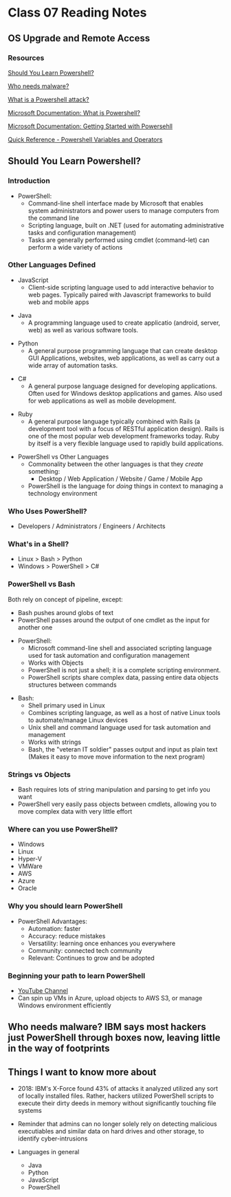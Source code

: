 # Class 07 Reading Notes

## OS Upgrade and Remote Access

### Resources

[Should You Learn Powershell?](https://techthoughts.info/ps1-should-you-learn-powershell/)

[Who needs malware?](https://www.theregister.com/2019/02/26/malware_ibm_powershell/)

[What is a Powershell attack?](https://www.youtube.com/watch?v=fe5Mbszdu9M)

[Microsoft Documentation: What is Powershell?](https://docs.microsoft.com/en-us/powershell/scripting/overview?view=powershell-7)

[Microsoft Documentation: Getting Started with Powersehll](https://docs.microsoft.com/en-us/powershell/scripting/learn/ps101/01-getting-started?view=powershell-7)

[Quick Reference - Powershell Variables and Operators](https://ss64.com/ps/syntax-variables.html)

## Should You Learn Powershell?

### Introduction

- PowerShell:
  - Command-line shell interface made by Microsoft that enables system administrators and power users to manage computers from the command line
  - Scripting language, built on .NET (used for automating administrative tasks and configuration management)
  - Tasks are generally performed using cmdlet (command-let) can perform a wide variety of actions

### Other Languages Defined

- JavaScript
  - Client-side scripting language used to add interactive behavior to web pages. Typically paired with Javascript frameworks to build web and mobile apps
  >
- Java
  - A programming language used to create applicatio (android, server, web) as well as various software tools.
  >
- Python
  - A general purpose programming language that can create desktop GUI Applications, websites, web applications, as well as carry out a wide array of automation tasks.
  >
- C#
  - A general purpose language designed for developing applications. Often used for Windows desktop applications and games. Also used for web applications as well as mobile development.
  >
- Ruby
  - A general purpose language typically combined with Rails (a development tool with a focus of RESTful application design). Rails is one of the most popular web development frameworks today. Ruby by itself is a very flexible language used to rapidly build applications.
  >
- PowerShell vs Other Languages
  - Commonality between the other languages is that they *create* something:
    - Desktop / Web Application / Website / Game / Mobile App
  - PowerShell is the language for *doing* things in context to managing a technology environment

### Who Uses PowerShell?

- Developers / Administrators / Engineers / Architects

### What's in a Shell?

- Linux > Bash > Python
- Windows > PowerShell > C#

### PowerShell vs Bash

Both rely on concept of pipeline, except:

- Bash pushes around globs of text
- PowerShell passes around the output of one cmdlet as the input for another one
>
- PowerShell:
  - Microsoft command-line shell and associated scripting language used for task automation and configuration management
  - Works with Objects
  - PowerShell is not just a shell; it is a complete scripting environment.
  - PowerShell scripts share complex data, passing entire data objects structures between commands
  >
- Bash:
  - Shell primary used in Linux
  - Combines scripting language, as well as a host of native Linux tools to automate/manage Linux devices
  - Unix shell and command language used for task automation and management
  - Works with strings
  - Bash, the "veteran IT soldier" passes output and input as plain text (Makes it easy to move move information to the next program)

### Strings vs Objects

- Bash requires lots of string manipulation and parsing to get info you want
- PowerShell very easily pass objects between cmdlets, allowing you to move complex data with very little effort

### Where can you use PowerShell?

- Windows
- Linux
- Hyper-V
- VMWare
- AWS
- Azure
- Oracle

### Why you should learn PowerShell

- PowerShell Advantages:
  - Automation: faster
  - Accuracy: reduce mistakes
  - Versatility: learning once enhances you everywhere
  - Community: connected tech community
  - Relevant: Continues to grow and be adopted

### Beginning your path to learn PowerShell

- [YouTube Channel](https://www.youtube.com/channel/UC2iX3Hd2za22bOozudNZEuA)
- Can spin up VMs in Azure, upload objects to AWS S3, or manage Windows environment efficiently

## Who needs malware? IBM says most hackers just PowerShell through boxes now, leaving little in the way of footprints

## Things I want to know more about

- 2018: IBM's X-Force found 43% of attacks it analyzed utilized any sort of locally installed files. Rather, hackers utilized PowerShell scripts to execute their dirty deeds in memory without significantly touching file systems
- Reminder that admins can no longer solely rely on detecting malicious executiables and similar data on hard drives and other storage, to identify cyber-intrusions

- Languages in general
  - Java
  - Python
  - JavaScript
  - PowerShell
